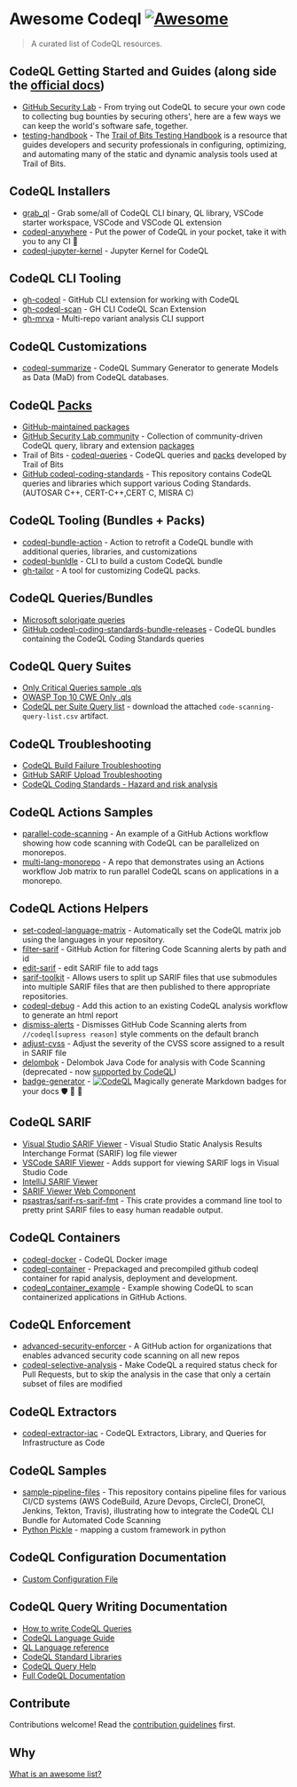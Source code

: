 # Awesome Codeql [![Awesome](https://awesome.re/badge.svg)](https://awesome.re)

> A curated list of CodeQL resources.

## CodeQL Getting Started and Guides (along side the [official docs](https://codeql.github.com/docs/))
- [GitHub Security Lab](https://securitylab.github.com/get-involved/) - From trying out CodeQL to secure your own code to collecting bug bounties by securing others', here are a few ways we can keep the world's software safe, together.
- [testing-handbook](https://github.com/trailofbits/testing-handbook) - The [Trail of Bits Testing Handbook](https://appsec.guide/docs/static-analysis/codeql/) is a resource that guides developers and security professionals in configuring, optimizing, and automating many of the static and dynamic analysis tools used at Trail of Bits.

## CodeQL Installers
- [grab_ql](https://github.com/advanced-security/grab_ql) - Grab some/all of CodeQL CLI binary, QL library, VSCode starter workspace, VSCode and VSCode QL extension
- [codeql-anywhere](https://github.com/david-wiggs/codeql-anywhere) - Put the power of CodeQL in your pocket, take it with you to any CI 🚀
- [codeql-jupyter-kernel](https://github.com/GitHubSecurityLab/codeql-jupyter-kernel) - Jupyter Kernel for CodeQL

## CodeQL CLI Tooling
- [gh-codeql](https://github.com/github/gh-codeql) - GitHub CLI extension for working with CodeQL
- [gh-codeql-scan](https://github.com/advanced-security/gh-codeql-scan) - GH CLI CodeQL Scan Extension
- [gh-mrva](https://github.com/pwntester/gh-mrva) - Multi-repo variant analysis CLI support

## CodeQL Customizations
- [codeql-summarize](https://github.com/advanced-security/codeql-summarize) - CodeQL Summary Generator to generate Models as Data (MaD) from CodeQL databases.

## CodeQL [Packs](https://docs.github.com/en/code-security/codeql-cli/using-the-codeql-cli/publishing-and-using-codeql-packs)
- [GitHub-maintained packages](https://github.com/orgs/codeql/packages)
- [GitHub Security Lab community](https://github.com/GitHubSecurityLab/CodeQL-Community-Packs) - Collection of community-driven CodeQL query, library and extension [packages](https://github.com/orgs/githubsecuritylab/packages)
- Trail of Bits - [codeql-queries](https://github.com/trailofbits/codeql-queries) - CodeQL queries and [packs](https://github.com/orgs/trailofbits/packages?ecosystem=all&q=repo%3Atrailofbits%2Fcodeql-queries) developed by Trail of Bits
- [GitHub codeql-coding-standards](https://github.com/github/codeql-coding-standards) - This repository contains CodeQL queries and libraries which support various Coding Standards. (AUTOSAR C++, CERT-C++,CERT C, MISRA C)

## CodeQL Tooling (Bundles + Packs)
- [codeql-bundle-action](https://github.com/advanced-security/codeql-bundle-action) - Action to retrofit a CodeQL bundle with additional queries, libraries, and customizations
- [codeql-bunldle](https://github.com/rvermeulen/codeql-bundle) - CLI to build a custom CodeQL bundle
- [gh-tailor](https://github.com/zbazztian/gh-tailor) - A tool for customizing CodeQL packs.

## CodeQL Queries/Bundles
- [Microsoft solorigate queries](https://www.microsoft.com/en-us/security/blog/2021/02/25/microsoft-open-sources-codeql-queries-used-to-hunt-for-solorigate-activity/)
- [GitHub codeql-coding-standards-bundle-releases](https://github.com/advanced-security/codeql-coding-standards-bundle-releases) - CodeQL bundles containing the CodeQL Coding Standards queries

## CodeQL Query Suites
- [Only Critical Queries sample .qls](https://github.com/zbazztian/only-critical-queries/blob/main/.github/critical-alternative.qls)
- [OWASP Top 10 CWE Only .qls](https://github.com/securingdev/codeql-query-suites/blob/main/.github/configurations/owasp-top-10.qls)
- [CodeQL per Suite Query list](https://github.com/github/codeql/actions/workflows/query-list.yml?query=branch%3Acodeql-cli%2Flatest) -  download the attached `code-scanning-query-list.csv` artifact. 

## CodeQL Troubleshooting
- [CodeQL Build Failure Troubleshooting](https://github.com/advanced-security/advanced-security-material/tree/main/troubleshooting/codeql-builds)
- [GitHub SARIF Upload Troubleshooting](https://github.com/advanced-security/advanced-security-material/blob/main/troubleshooting/sarif-upload/troubleshooting.md)
- [CodeQL Coding Standards - Hazard and risk analysis](https://github.com/github/codeql-coding-standards/blob/main/docs/user_manual.md#hazard-and-risk-analysis)

## CodeQL Actions Samples
- [parallel-code-scanning](https://github.com/dassencio/parallel-code-scanning) - An example of a GitHub Actions workflow showing how code scanning with CodeQL can be parallelized on monorepos.
- [multi-lang-monorepo](https://github.com/thedave42/multi-lang-monorepo) - A repo that demonstrates using an Actions workflow Job matrix to run parallel CodeQL scans on applications in a monorepo.

## CodeQL Actions Helpers
- [set-codeql-language-matrix](https://github.com/advanced-security/set-codeql-language-matrix) - Automatically set the CodeQL matrix job using the languages in your repository.
- [filter-sarif](https://github.com/advanced-security/filter-sarif) - GitHub Action for filtering Code Scanning alerts by path and id
- [edit-sarif](https://github.com/aegilops/edit_sarif/) - edit SARIF file to add tags
- [sarif-toolkit](https://github.com/advanced-security/sarif-toolkit/blob/main/submodules/) - Allows users to split up SARIF files that use submodules into multiple SARIF files that are then published to there appropriate repositories.
- [codeql-debug](https://github.com/zbazztian/codeql-debug) - Add this action to an existing CodeQL analysis workflow to generate an html report
- [dismiss-alerts](https://github.com/advanced-security/dismiss-alerts) - Dismisses GitHub Code Scanning alerts from `//codeql[supress reason]` style comments on the default branch
- [adjust-cvss](https://github.com/advanced-security/adjust-cvss) - Adjust the severity of the CVSS score assigned to a result in SARIF file
- [delombok](https://github.com/advanced-security/delombok) - Delombok Java Code for analysis with Code Scanning (deprecated - now [supported by CodeQL](https://github.blog/changelog/2023-09-01-code-scanning-with-codeql-improves-support-for-java-codebases-that-use-project-lombok/))
- [badge-generator](https://github.com/MichaelCurrin/badge-generator) - [![CodeQL](https://github.com/MichaelCurrin/badge-generator/workflows/CodeQL/badge.svg)](https://github.com/MichaelCurrin/badge-generator/actions?query=workflow%3ACodeQL "Code quality workflow status") Magically generate Markdown badges for your docs 🛡️ 🦡 🧙 

## CodeQL SARIF 
- [Visual Studio SARIF Viewer](https://marketplace.visualstudio.com/items?itemName=WDGIS.MicrosoftSarifViewer) - Visual Studio Static Analysis Results Interchange Format (SARIF) log file viewer
- [VSCode SARIF Viewer](https://marketplace.visualstudio.com/items?itemName=MS-SarifVSCode.sarif-viewer) - Adds support for viewing SARIF logs in Visual Studio Code
- [IntelliJ SARIF Viewer](https://plugins.jetbrains.com/plugin/23159-sarif-viewer)
- [SARIF Viewer Web Component](https://microsoft.github.io/sarif-web-component/)
- [psastras/sarif-rs-sarif-fmt](https://github.com/psastras/sarif-rs/tree/main/sarif-fmt) - This crate provides a command line tool to pretty print SARIF files to easy human readable output.

## CodeQL Containers
- [codeql-docker](https://github.com/advanced-security/codeql-docker) - CodeQL Docker image
- [codeql-container](https://github.com/microsoft/codeql-container) - Prepackaged and precompiled github codeql container for rapid analysis, deployment and development.
- [codeql_container_example](https://github.com/advanced-security/codeql_container_example) - Example showing CodeQL to scan containerized applications in GitHub Actions.

## CodeQL Enforcement
- [advanced-security-enforcer](https://github.com/zkoppert/advanced-security-enforcer) - A GitHub action for organizations that enables advanced security code scanning on all new repos
- [codeql-selective-analysis](https://github.com/octodemo/codeql-selective-analysis) - Make CodeQL a required status check for Pull Requests, but to skip the analysis in the case that only a certain subset of files are modified

## CodeQL Extractors
- [codeql-extractor-iac](https://github.com/advanced-security/codeql-extractor-iac) - CodeQL Extractors, Library, and Queries for Infrastructure as Code

## CodeQL Samples
- [sample-pipeline-files](https://github.com/advanced-security/sample-codeql-pipeline-config) - This repository contains pipeline files for various CI/CD systems (AWS CodeBuild, Azure Devops, CircleCI, DroneCI, Jenkins, Tekton, Travis), illustrating how to integrate the CodeQL CLI Bundle for Automated Code Scanning
- [Python Pickle](https://github.com/octodemo/vulnerable-pickle-app/blob/main/custom-queries/python/dangerous-functions.ql) - mapping a custom framework in python

## CodeQL Configuration Documentation
- [Custom Configuration File](https://gist.github.com/bthomas2622/e520926b88ebb93e79b30f7f32ed4849)

## CodeQL Query Writing Documentation
- [How to write CodeQL Queries](https://codeql.github.com/docs/writing-codeql-queries)
- [CodeQL Language Guide](https://codeql.github.com/docs/codeql-language-guides)
- [QL Language reference](https://codeql.github.com/docs/ql-language-reference)
- [CodeQL Standard Libraries](https://codeql.github.com/codeql-standard-libraries)
- [CodeQL Query Help](https://codeql.github.com/codeql-query-help)
- [Full CodeQL Documentation](https://codeql.github.com/docs/)

## Contribute

Contributions welcome! Read the [contribution guidelines](CONTRIBUTING.md) first.

## Why

[What is an awesome list?](https://github.com/sindresorhus/awesome/blob/main/awesome.md)
